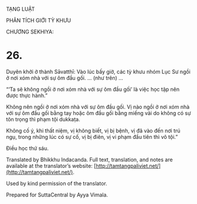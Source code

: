  

TẠNG LUẬT

PHÂN TÍCH GIỚI TỲ KHƯU

CHƯƠNG SEKHIYA:

# 26.

Duyên khởi ở thành Sāvatthī: Vào lúc bấy giờ, các tỳ khưu nhóm Lục Sư ngồi ở nơi xóm nhà với sự ôm đầu gối. … (như trên) …

“‘Ta sẽ không ngồi ở nơi xóm nhà với sự ôm đầu gối’ là việc học tập nên được thực hành.”

Không nên ngồi ở nơi xóm nhà với sự ôm đầu gối. Vị nào ngồi ở nơi xóm nhà với sự ôm đầu gối bằng tay hoặc ôm đầu gối bằng miếng vải do không có sự tôn trọng thì phạm tội dukkaṭa.

Không cố ý, khi thất niệm, vị không biết, vị bị bệnh, vị đã vào đến nơi trú ngụ, trong những lúc có sự cố, vị bị điên, vị vi phạm đầu tiên thì vô tội.”

Điều học thứ sáu.

Translated by Bhikkhu Indacanda. Full text, translation, and notes are available at the translator’s website: [http://tamtangpaliviet.net/](http://tamtangpaliviet.net/).

Used by kind permission of the translator.

Prepared for SuttaCentral by Ayya Vimala.